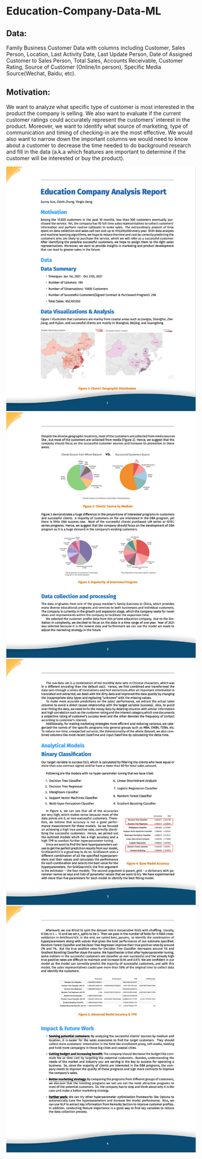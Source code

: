 # Education-Company-Data-ML

## Data:
Family Business Customer Data with columns including Customer, Sales Person, Location, Last Activity Date, Last Update Person, Date of Assigned Customer to Sales Person, Total Sales, Accounts Receivable, Customer Rating, Source of Customer (Online/In person), Specific Media Source(Wechat, Baidu, etc).


## Motivation:
We want to analyze what specific type of customer is most interested in the product the
company is selling. We also want to evaluate if the current customer ratings could accurately represent the customers’ interest in the product. Moreover, we want to identify what source of marketing, type of communication and timing of checking-in are the most effective. We would also want to narrow down the important columns we would need to know about a customer to decrease the time needed to do background research and fill in the data (a.k.a which features are important to determine if the customer will be interested or buy the product).

<img src="https://github.com/YingluDeng/Education-Company-Data-ML/blob/main/Demo_pic/Screen%20Shot%202022-01-18%20at%2010.44.14%20PM.png" />
<img src="https://github.com/YingluDeng/Education-Company-Data-ML/blob/main/Demo_pic/Screen%20Shot%202022-01-18%20at%2010.44.29%20PM.png" />
<img src="https://github.com/YingluDeng/Education-Company-Data-ML/blob/main/Demo_pic/Screen%20Shot%202022-01-18%20at%2010.44.39%20PM.png" />
<img src="https://github.com/YingluDeng/Education-Company-Data-ML/blob/main/Demo_pic/Screen%20Shot%202022-01-18%20at%2010.44.51%20PM.png" />
